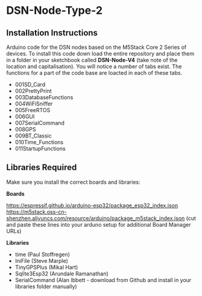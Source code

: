 # DSN-Node-Type-2
## Installation Instructions
Arduino code for the DSN nodes based on the M5Stack Core 2 Series of devices. 
To install this code down load the entire repository and place them in a folder in your sketchbook called **DSN-Node-V4** (take note of the location and capitalisation). You will notice a number of tabs exist. The functions for a part of the code base are loacted in each of these tabs.

*  001SD_Card
*  002PrettyPrint
*  003DatabaseFunctions
*  004WiFiSniffer
*  005FreeRTOS
*  006GUI
*  007SerialCommand
*  008GPS
*  009BT_Classic
*  010Time_Functions
*  011StartupFunctions

## Libraries Required
Make sure you install the correct boards and libraries:

**Boards**

https://espressif.github.io/arduino-esp32/package_esp32_index.json
https://m5stack.oss-cn-shenzhen.aliyuncs.com/resource/arduino/package_m5stack_index.json
(cut and paste these lines into your arduno setup for additional Board Manager URLs)

**Libraries**
* time (Paul Stoffregen)
* IniFile (Steve Marple)
* TinyGPSPlus (Mikal Hart)
* Sqlite3Esp32 (Arundale Ramanathan)
* SerialCommand (Alan Ibbett - download from Github and install in your libraries folder manually)


